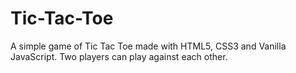 # Tic-Tac-Toe
A simple game of Tic Tac Toe made with HTML5, CSS3 and Vanilla JavaScript. Two players can play against each other.
